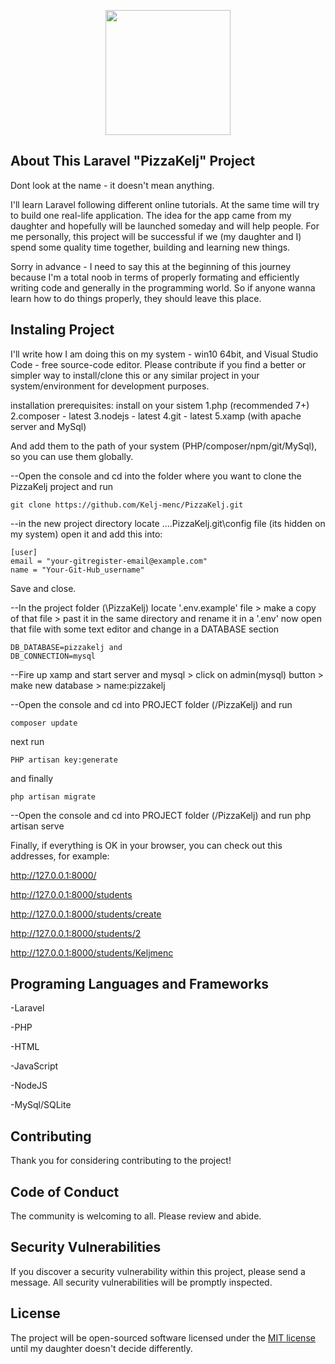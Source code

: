 <p align="center"><a href="https://laravel.com" target="_blank"><img src="https://i.imgur.com/YzXshIh.png" width="200" high="200"></a></p>

## About This Laravel "PizzaKelj" Project

Dont look at the name - it doesn't mean anything.

I'll learn Laravel following different online tutorials. At the same time will try to build one real-life application. The idea for the app came from my daughter and hopefully will be launched someday and will help people. For me personally, this project will be successful if we (my daughter and I) spend some quality time together, building and learning new things.

Sorry in advance - I need to say this at the beginning of this journey because I'm a total noob in terms of properly formating and efficiently writing code and generally in the programming world. So if anyone wanna learn how to do things properly, they should leave this place. 


## Instaling Project
I'll write how I am doing this on my system - win10 64bit, and Visual Studio Code - free source-code editor. Please contribute if you find a better or simpler way to install/clone this or any similar project in your system/environment for development purposes.

installation prerequisites:
install on your sistem 
    1.php (recommended 7+)
    2.composer - latest
    3.nodejs - latest
    4.git - latest
    5.xamp (with apache server and MySql)    
    
And add them to the path of your system (PHP/composer/npm/git/MySql), so you can use them globally.

--Open the console and cd into the folder where you want to clone the PizzaKelj project and run


    git clone https://github.com/Kelj-menc/PizzaKelj.git
    
--in the new project directory locate ....PizzaKelj\.git\config file (its hidden on my system) open it and
    add this into:
    
    [user]
    email = "your-gitregister-email@example.com"
    name = "Your-Git-Hub_username"
    
Save and close.
    
    
--In the project folder (\PizzaKelj) locate '.env.example' file > make a copy of that file  > past it in the same directory and rename it in a '.env' now open that file with some text editor and change in a DATABASE section 


    DB_DATABASE=pizzakelj and 
    DB_CONNECTION=mysql

--Fire up xamp and start server and mysql > click on admin(mysql) button > make new database > name:pizzakelj
    
--Open the console and cd into PROJECT folder (/PizzaKelj) and run


    composer update
    
next run

    PHP artisan key:generate
    
and finally

    php artisan migrate

--Open the console and cd into PROJECT folder (/PizzaKelj) and run
    php artisan serve
    
Finally, if everything is OK in your browser, you can check out this addresses, for example:


http://127.0.0.1:8000/

http://127.0.0.1:8000/students

http://127.0.0.1:8000/students/create

http://127.0.0.1:8000/students/2

http://127.0.0.1:8000/students/Keljmenc


## Programing Languages and Frameworks

-Laravel

-PHP

-HTML

-JavaScript

-NodeJS

-MySql/SQLite


## Contributing

Thank you for considering contributing to the project!

## Code of Conduct

The community is welcoming to all. Please review and abide.

## Security Vulnerabilities

If you discover a security vulnerability within this project, please send a message. All security vulnerabilities will be promptly inspected.

## License

The project will be open-sourced software licensed under the [MIT license](https://opensource.org/licenses/MIT) until my daughter doesn't decide differently.
